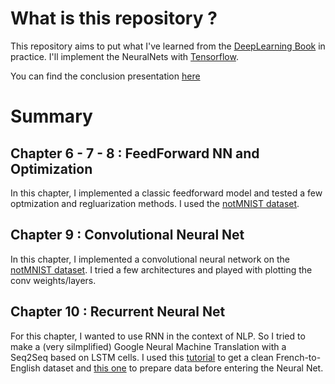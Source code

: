 # What is this repository ?

This repository aims to put what I've learned from the [DeepLearning Book](http://www.deeplearningbook.org/) in practice.
I'll implement the NeuralNets with [Tensorflow](https://www.tensorflow.org/).

You can find the conclusion presentation [here](https://github.com/ClementRomac/DeepLearningBookPlayground/Presentation.pdf)

# Summary

## Chapter 6 - 7 - 8 : FeedForward NN and Optimization

In this chapter, I implemented a classic feedforward model and tested a few optmization and regluarization methods. 
I used the [notMNIST dataset](http://yaroslavvb.blogspot.fr/2011/09/notmnist-dataset.html).

## Chapter 9 : Convolutional Neural Net

In this chapter, I implemented a convolutional neural network on the [notMNIST dataset](http://yaroslavvb.blogspot.fr/2011/09/notmnist-dataset.html). I tried a few architectures and played with plotting the conv weights/layers.

## Chapter 10 : Recurrent Neural Net

For this chapter, I wanted to use RNN in the context of NLP. So I tried to make a (very silmplified) Google Neural Machine Translation with a Seq2Seq based on LSTM cells. I used this [tutorial](https://machinelearningmastery.com/prepare-french-english-dataset-machine-translation/) to get a clean French-to-English dataset and [this one](https://machinelearningmastery.com/develop-neural-machine-translation-system-keras/) to prepare data before entering the Neural Net.